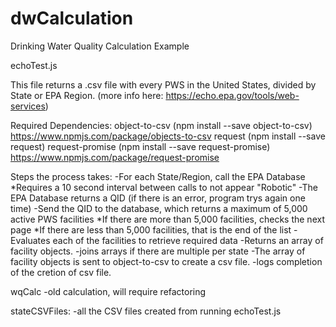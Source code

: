 # dwCalculation
Drinking Water Quality Calculation Example

echoTest.js

This file returns a .csv file with every PWS in the United States, divided by State or EPA Region. 
  (more info here: https://echo.epa.gov/tools/web-services)

Required Dependencies: 
  object-to-csv (npm install --save object-to-csv) https://www.npmjs.com/package/objects-to-csv
  request (npm install --save request)
  request-promise (npm install --save request-promise) https://www.npmjs.com/package/request-promise

Steps the process takes:
-For each State/Region, call the EPA Database
  *Requires a 10 second interval between calls to not appear "Robotic"
-The EPA Database returns a QID (if there is an error, program trys again one time)
-Send the QID to the database, which returns a maximum of 5,000 active PWS facilities
  *If there are more than 5,000 facilities, checks the next page
  *If there are less than 5,000 facilities, that is the end of the list
-Evaluates each of the facilities to retrieve required data
-Returns an array of facility objects.
-joins arrays if there are multiple per state
-The array of facility objects is sent to object-to-csv to create a csv file.
-logs completion of the cretion of csv file.

wqCalc
-old calculation, will require refactoring

stateCSVFiles:
-all the CSV files created from running echoTest.js
